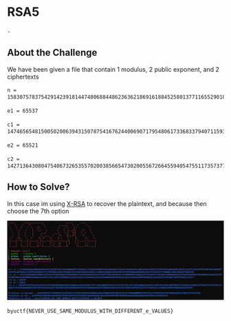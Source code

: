 # RSA5
`-`

## About the Challenge
We have been given a file that contain 1 modulus, 2 public exponent, and 2 ciphertexts

```
n = 158307578375429142391814474806884486236362186916188452580137711655290101749246194796158132723192108831610021920979976831387798531310286521988621973910776725756124498277292094830880179737057636826926718870947402385998304759357604096043571760391265436342427330673679572532727716853811470803394787706010603830747

e1 = 65537

c1 = 147465654815005020063943150787541676244006907179548061733683379407115931956604160894199596187128857070739585522099795520030109295201146791378167977530770154086872347421667566213107792455663772279848013855378166127142983660396920011133029349489200452580907847840266595584254579298524777000061248118561875608240

e2 = 65521

c2 = 142713643080475406732653557020038566547302005567266455940547551173573770529850069157484999432568532977025654715928532390305041525635025949965799289602536953914794718670859158768092964083443092374251987427058692219234329521939404919423432910655508395090232621076454399975588453154238832799760275047924852124717
```

## How to Solve?
In this case im using [X-RSA](https://github.com/X-Vector/X-RSA) to recover the plaintext, and because then choose the 7th option

![flag](images/flag.png)

```
byuctf{NEVER_USE_SAME_MODULUS_WITH_DIFFERENT_e_VALUES}
```